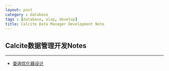 ```yaml
---
layout: post
category : database
tags : [database, olap, develop]
title: Calcite Data Manager Development Note
---
```


## Calcite数据管理开发Notes
---------------------------------------------------------






- [查询优化器设计](2018-06-01-query-optimizer-design-note.md)